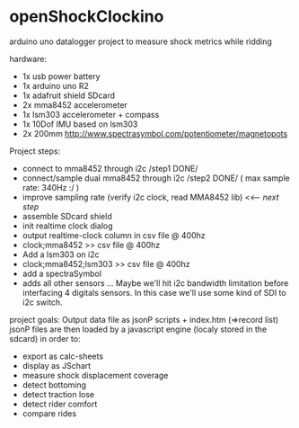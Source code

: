 # openShockClockino
arduino uno datalogger project to measure shock metrics while ridding

hardware:
 - 1x usb power battery
 - 1x arduino uno R2
 - 1x adafruit shield SDcard
 - 2x mma8452 accelerometer
 - 1x lsm303 accelerometer + compass
 - 1x 10Dof IMU based on lsm303
 - 2x 200mm http://www.spectrasymbol.com/potentiometer/magnetopots

Project steps:
 - connect to mma8452 through i2c /step1 DONE/
 - connect/sample dual mma8452 through i2c /step2 DONE/ ( max sample rate: 340Hz :/ )
 - improve sampling rate (verify i2c clock, read MMA8452 lib) <<-- *next step*
 - assemble SDcard shield
 - init realtime clock dialog
 - output realtime-clock column in csv file @ 400hz
 - clock;mma8452 >> csv file @ 400hz
 - Add a lsm303 on i2c
 - clock;mma8452;lsm303 >> csv file @ 400hz
 - add a spectraSymbol
 - adds all other sensors
...
Maybe we'll hit i2c bandwidth limitation before interfacing 4 digitals sensors. In this case we'll use some kind of SDI to i2c switch.

project goals:
Output data file as jsonP scripts + index.htm (=>record list)
jsonP files are then loaded by a javascript engine (localy stored in the sdcard) in order to:
 - export as calc-sheets
 - display as JSchart
 - measure shock displacement coverage
 - detect bottoming
 - detect traction lose
 - detect rider comfort
 - compare rides

